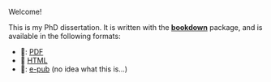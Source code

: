 Welcome! 

This is my PhD dissertation. It is written with the
[**bookdown**](https://github.com/rstudio/bookdown) 
package, and is available in the following formats:

- 📁: [PDF](./link-to-pdf)
- :link: [HTML](link-to-site)
- 📁: [e-pub]() (no idea what this is...)
